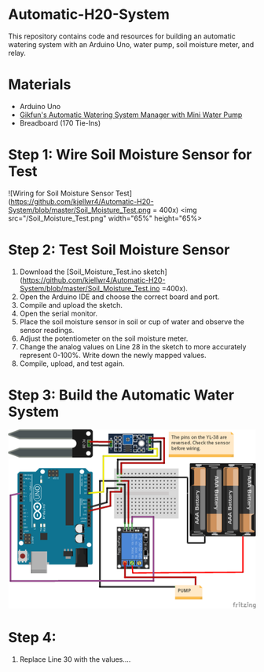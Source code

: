 # Automatic-H20-System
This repository contains code and resources for building an automatic watering system with an Arduino Uno, water pump, soil moisture meter, and relay. 
# Materials
- Arduino Uno
- [Gikfun's Automatic Watering System Manager with Mini Water Pump](http://www.gikfun.com/electronic-diy-kits-c-7/automatic-watering-system-manager-with-mini-water-pump-diy-kit-p-800.html)
- Breadboard (170 Tie-Ins)
# Step 1: Wire Soil Moisture Sensor for Test
![Wiring for Soil Moisture Sensor Test](https://github.com/kjellwr4/Automatic-H20-System/blob/master/Soil_Moisture_Test.png = 400x)
<img src="/Soil_Moisture_Test.png" width="65%" height="65%>
# Step 2: Test Soil Moisture Sensor
1. Download the [Soil_Moisture_Test.ino sketch](https://github.com/kjellwr4/Automatic-H20-System/blob/master/Soil_Moisture_Test.ino =400x).
2. Open the Arduino IDE and choose the correct board and port.
3. Compile and upload the sketch.
4. Open the serial monitor.
5. Place the soil moisture sensor in soil or cup of water and observe the sensor readings.
6. Adjust the potentiometer on the soil moisture meter.
7. Change the analog values on Line 28 in the sketch to more accurately represent 0-100%. Write down the newly mapped values.
8. Compile, upload, and test again.
# Step 3: Build the Automatic Water System
![Automatic Water System](https://github.com/kjellwr4/Automatic-H20-System/blob/master/Gikfun_Auto_H20_System.png)
# Step 4:
1. Replace Line 30 with the values....
